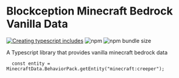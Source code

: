 # Blockception Minecraft Bedrock Vanilla Data

[![Creating typescript includes](https://github.com/Blockception/BC-Minecraft-Bedrock-Vanilla-Data/actions/workflows/Create%20includes.yml/badge.svg)](https://github.com/Blockception/BC-Minecraft-Bedrock-Vanilla-Data/actions/workflows/Create%20includes.yml)
![npm](https://img.shields.io/npm/v/bc-minecraft-bedrock-vanilla-data) ![npm bundle size](https://img.shields.io/bundlephobia/minzip/bc-minecraft-bedrock-vanilla-data)

A Typescript library that provides vanilla minecraft bedrock data

```
  const entity = MinecraftData.BehaviorPack.getEntity("minecraft:creeper");
```
